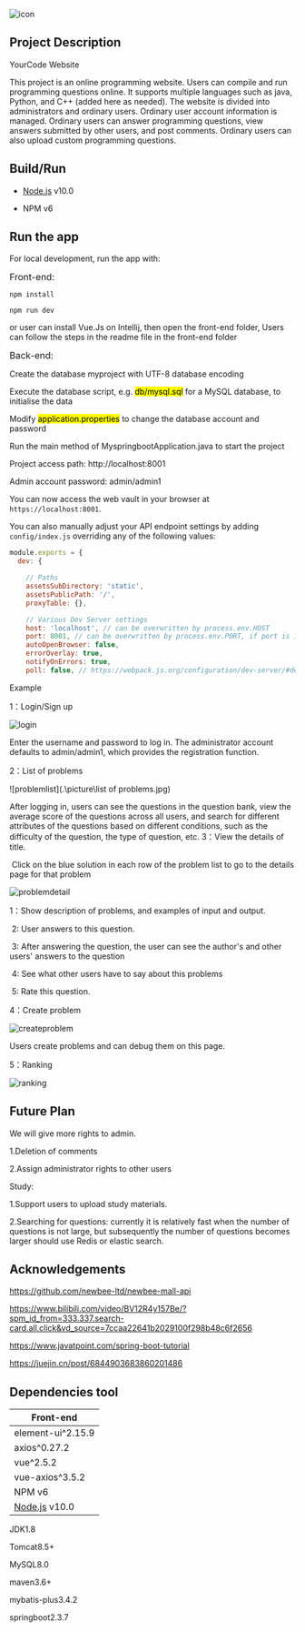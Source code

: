 ![icon](./picture/icon.png)



## Project Description

YourCode Website

This project is an online programming website. 
Users can compile and run programming questions online. 
It supports multiple languages such as java, Python, and C++ (added here as needed). 
The website is divided into administrators and ordinary users. Ordinary user account information is managed. Ordinary users can answer programming questions, view answers submitted by other users, and post comments. Ordinary users can also upload custom programming questions.




## Build/Run

- [Node.js](https://nodejs.org) v10.0 

- NPM v6

  

## Run the app

For local development, run the app with:

<font size = 3>Front-end:</font>
```
npm install
```

```
npm run dev
```
or user can install Vue.Js on Intellij, then open the front-end folder, Users can follow the steps in the readme file in the front-end folder

<font size = 3>Back-end:</font>

Create the database myproject with UTF-8 database encoding

Execute the database script, e.g. <mark>db/mysql.sql</mark> for a MySQL database, to initialise the data

Modify <mark>application.properties</mark> to change the database account and password

Run the main method of MyspringbootApplication.java to start the project

Project access path: http://localhost:8001

Admin account password: admin/admin1

You can now access the web vault in your browser at `https://localhost:8001`.

You can also manually adjust your API endpoint settings by adding `config/index.js` overriding any of the following values:

```js
module.exports = {
  dev: {

    // Paths
    assetsSubDirectory: 'static',
    assetsPublicPath: '/',
    proxyTable: {},

    // Various Dev Server settings
    host: 'localhost', // can be overwritten by process.env.HOST
    port: 8001, // can be overwritten by process.env.PORT, if port is in use, a free one will be determined
    autoOpenBrowser: false,
    errorOverlay: true,
    notifyOnErrors: true,
    poll: false, // https://webpack.js.org/configuration/dev-server/#devserver-watchoptions-
```

Example

1：Login/Sign up

![login](.\picture\Login.jpg)

Enter the username and password to log in. 
The administrator account defaults to admin/admin1, which provides the registration function.


2：List of problems

![problemlist](.\picture\list of problems.jpg)

After logging in, users can see the questions in the question bank, view the average score of the questions across all users, and search for different attributes of the questions based on different conditions, such as the difficulty of the question, the type of question, etc.
3：View the details of title.

​   Click on the blue solution in each row of the problem list to go to the details page for that problem

![problemdetail](.\picture\problemdetails.jpg)

1：Show description of problems, and examples of input and output.

​                           2: User answers to this question.

​                           3: After answering the question, the user can see the author's and other users' answers to the question

​                           4: See what other users have to say about this problems

​                           5: Rate this question.

4：Create problem

![createproblem](.\picture\createproblem.jpg)

Users create problems and can debug them on this page.

5：Ranking

![ranking](.\picture\Ranking1.jpg)


## Future Plan
We will give more rights to admin.

1.Deletion of comments

2.Assign administrator rights to other users

Study:

1.Support users to upload study materials.

2.Searching for questions: currently it is relatively fast when the number of questions is not large, but subsequently the number of questions becomes larger should use Redis or elastic search.

## Acknowledgements

https://github.com/newbee-ltd/newbee-mall-api

https://www.bilibili.com/video/BV12R4y157Be/?spm_id_from=333.337.search-card.all.click&vd_source=7ccaa22641b2029100f298b48c6f2656

https://www.javatpoint.com/spring-boot-tutorial

https://juejin.cn/post/6844903683860201486

## Dependencies tool
| Front-end                           |
|-------------------------------------|
| element-ui^2.15.9                   |
| axios^0.27.2                        |
| vue^2.5.2                           |
| vue-axios^3.5.2                     |
| NPM v6                              |
| [Node.js](https://nodejs.org) v10.0 |

JDK1.8

Tomcat8.5+

MySQL8.0

maven3.6+

mybatis-plus3.4.2

springboot2.3.7


